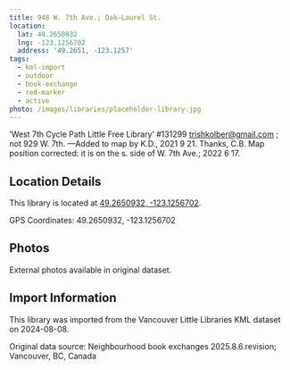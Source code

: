 ```yaml
---
title: 948 W. 7th Ave.; Oak—Laurel St.
location:
  lat: 49.2650932
  lng: -123.1256702
  address: '49.2651, -123.1257'
tags:
  - kml-import
  - outdoor
  - book-exchange
  - red-marker
  - active
photo: /images/libraries/placeholder-library.jpg
---
```

‘West 7th Cycle Path Little Free Library’ #131299
	trishkolber@gmail.com ; not 929 W. 7th.
—Added to map by K.D., 2021 9 21. Thanks, C.B.
Map position corrected: it is on the s. side of W. 7th Ave.; 2022 6 17.

## Location Details

This library is located at [49.2650932, -123.1256702](https://www.google.com/maps?q=49.2650932,-123.1256702).

GPS Coordinates: 49.2650932, -123.1256702

## Photos

External photos available in original dataset.

## Import Information

This library was imported from the Vancouver Little Libraries KML dataset on 2024-08-08.

Original data source: Neighbourhood book exchanges 2025.8.6.revision; Vancouver, BC, Canada
